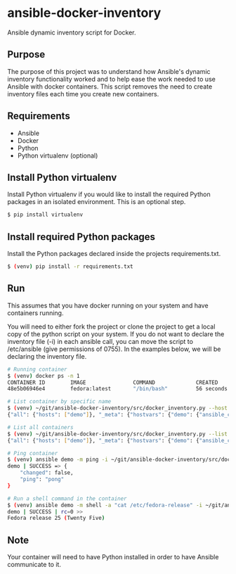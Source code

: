 # ansible-docker-inventory

Ansible dynamic inventory script for Docker.

## Purpose

The purpose of this project was to understand how Ansible's dynamic inventory
functionality worked and to help ease the work needed to use Ansible with docker
containers. This script removes the need to create inventory files each time
you create new containers.

## Requirements

* Ansible
* Docker
* Python
* Python virtualenv (optional)

## Install Python virtualenv

Install Python virtualenv if you would like to install the required Python
packages in an isolated environment. This is an optional step.
```Bash
$ pip install virtualenv
```

## Install required Python packages

Install the Python packages declared inside the projects requirements.txt.
```Bash
$ (venv) pip install -r requirements.txt
```

## Run

This assumes that you have docker running on your system and have containers
running.

You will need to either fork the project or clone the project to get a local
copy of the python script on your system. If you do not want to declare the
inventory file (-i) in each ansible call, you can move the script to
/etc/ansible (give permissions of 0755). In the examples below, we will be
declaring the inventory file.
```Bash
# Running container
$ (venv) docker ps -n 1
CONTAINER ID        IMAGE               COMMAND             CREATED             STATUS              PORTS               NAMES
48e5b06946e4        fedora:latest       "/bin/bash"         56 seconds ago      Up 5 seconds                            demo

# List container by specific name
$ (venv) ~/git/ansible-docker-inventory/src/docker_inventory.py --host demo
{"all": {"hosts": ["demo"]}, "_meta": {"hostvars": {"demo": {"ansible_connection": "docker"}}}}

# List all containers
$ (venv) ~/git/ansible-docker-inventory/src/docker_inventory.py --list
{"all": {"hosts": ["demo"]}, "_meta": {"hostvars": {"demo": {"ansible_connection": "docker"}}}}

# Ping container
$ (venv) ansible demo -m ping -i ~/git/ansible-docker-inventory/src/docker_inventory.py
demo | SUCCESS => {
    "changed": false,
    "ping": "pong"
}

# Run a shell command in the container
$ (venv) ansible demo -m shell -a "cat /etc/fedora-release" -i ~/git/ansible-docker-inventory/src/docker_inventory.py
demo | SUCCESS | rc=0 >>
Fedora release 25 (Twenty Five)

```

## Note

Your container will need to have Python installed in order to have Ansible
communicate to it.
